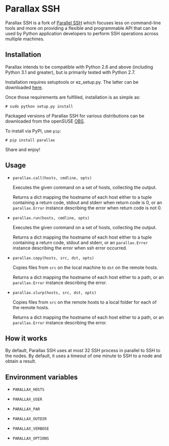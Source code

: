 # Parallax SSH

Parallax SSH is a fork of [Parallel SSH][pssh] which focuses less on
command-line tools and more on providing a flexible and programmable
API that can be used by Python application developers to perform SSH
operations across multiple machines.

## Installation

Parallax intends to be compatible with Python 2.6 and above (including
Python 3.1 and greater), but is primarily tested with Python 2.7.

Installation requires setuptools or ez_setup.py. The latter can be
downloaded [here][ez].

Once those requirements are fulfilled, installation is as simple as:

    # sudo python setup.py install

Packaged versions of Parallax SSH for various distributions can be
downloaded from the openSUSE [OBS][obs].

To install via PyPI, use `pip`:

    # pip install parallax

Share and enjoy!

## Usage

* `parallax.call(hosts, cmdline, opts)`

  Executes the given command on a set of hosts, collecting the output.

  Returns a dict mapping the hostname of each host either to a tuple containing
  a return code, stdout and stderr when return code is 0, or an `parallax.Error`
  instance describing the error when return code is not 0.

* `parallax.run(hosts, cmdline, opts)`

  Executes the given command on a set of hosts, collecting the output.

  Returns a dict mapping the hostname of each host either to a tuple containing
  a return code, stdout and stderr, or an `parallax.Error` instance describing
  the error when ssh error occurred.

* `parallax.copy(hosts, src, dst, opts)`

  Copies files from `src` on the local machine to `dst` on the
  remote hosts.

  Returns a dict mapping the hostname of
  each host either to a path, or an `parallax.Error` instance
  describing the error.

* `parallax.slurp(hosts, src, dst, opts)`

  Copies files from `src` on the remote hosts to a local folder for
  each of the remote hosts.

  Returns a dict mapping the hostname of
  each host either to a path, or an `parallax.Error` instance
  describing the error.

## How it works

By default, Parallax SSH uses at most 32 SSH process in parallel to
SSH to the nodes. By default, it uses a timeout of one minute to SSH
to a node and obtain a result.

## Environment variables

* `PARALLAX_HOSTS`
* `PARALLAX_USER`
* `PARALLAX_PAR`
* `PARALLAX_OUTDIR`
* `PARALLAX_VERBOSE`
* `PARALLAX_OPTIONS`


  [pssh]: https://code.google.com/p/parallel-ssh/ "parallel-ssh"
  [ez]: http://peak.telecommunity.com/dist/ez_setup.py "ez_setup.py"
  [obs]: https://build.opensuse.org/package/show/devel:languages:python/python-parallax "OBS:python-parallax"
